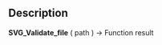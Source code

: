 ﻿<!-- isSVG := SVG_Validate_file ( pathname ) -> pathname (Text) <- isSVG (Boolean) - true if the file is a svg-->## Description **SVG\_Validate\_file** ( path ) -&gt; Function result 